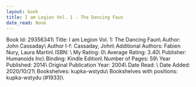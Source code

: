 ```yaml
---
layout: book
title: I am Legion Vol. 1 - The Dancing Faun
date_read: None
---
```


Book Id: 29356341\ 
Title: I am Legion Vol. 1: The Dancing Faun\ 
Author: John Cassaday\ 
Author l-f: Cassaday, John\ 
Additional Authors: Fabien Nury, Laura   Martin\ 
ISBN: \ 
My Rating: 0\ 
Average Rating: 3.40\ 
Publisher: Humanoids Inc\ 
Binding: Kindle Edition\ 
Number of Pages: 59\ 
Year Published: 2014\ 
Original Publication Year: 2004\ 
Date Read: \ 
Date Added: 2020/10/21\ 
Bookshelves: kupka-wstydu\ 
Bookshelves with positions: kupka-wstydu (#1933)\ 

